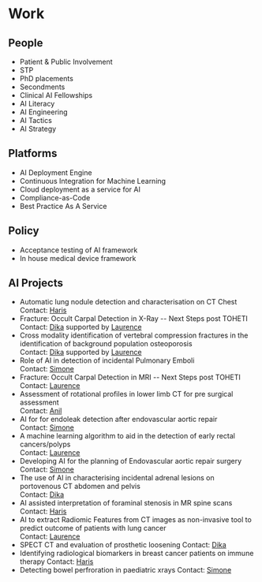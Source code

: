 # Work

## People
* Patient & Public Involvement
* STP
* PhD placements
* Secondments
* Clinical AI Fellowships
* AI Literacy
* AI Engineering
* AI Tactics
* AI Strategy

## Platforms
* AI Deployment Engine
* Continuous Integration for Machine Learning
* Cloud deployment as a service for AI
* Compliance-as-Code
* Best Practice As A Service

## Policy
* Acceptance testing of AI framework
* In house medical device framework

## AI Projects 
* Automatic lung nodule detection and characterisation on CT Chest\
  Contact: [Haris](team/haris.md)
* Fracture: Occult Carpal Detection in X-Ray -- Next Steps post TOHETI\
  Contact: [Dika](team/dika.md) supported by [Laurence](team/laurence.md)
* Cross modality identification of vertebral compression fractures in the identification of background population osteoporosis\
  Contact: [Dika](team/dika.md) supported by [Laurence](team/laurence.md)
* Role of AI in detection of incidental Pulmonary Emboli\
  Contact: [Simone](team/simone.md)
* Fracture: Occult Carpal Detection in MRI -- Next Steps post TOHETI\
  Contact: [Laurence](team/laurence.md)
* Assessment of rotational profiles in lower limb CT for pre surgical assessment\
  Contact: [Anil](team/anil.md)
* AI for for endoleak detection after endovascular aortic repair\
  Contact: [Simone](team/simone.md)
* A machine learning algorithm to aid in the detection of early rectal cancers/polyps\
  Contact: [Laurence](team/laurence.md)
* Developing AI for the planning of Endovascular aortic repair surgery\
  Contact: [Simone](team/simone.md)
* The use of AI in characterising incidental adrenal lesions on portovenous CT abdomen and pelvis\
  Contact: [Dika](team/dika.md)
* AI assisted interpretation of foraminal stenosis in MR spine scans\
  Contact: [Haris](team/haris.md)
* AI to extract Radiomic Features from CT images as non-invasive tool to predict outcome of patients with lung cancer\
  Contact: [Laurence](team/laurence.md)
* SPECT CT and evaluation of prosthetic loosening
  Contact: [Dika](team/dika.md)
* Identifying radiological biomarkers in breast cancer patients on immune therapy
  Contact: [Haris](team/haris.md)
* Detecting bowel perfroration in paediatric xrays
  Contact: [Simone](team/simone.md)